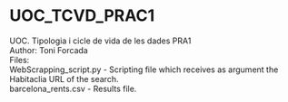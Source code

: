 # UOC_TCVD_PRAC1<br>
UOC. Tipologia i cicle de vida de les dades PRA1<br>
Author: Toni Forcada<br>
Files:<br>
	WebScrapping_script.py - Scripting file which receives as argument the Habitaclia URL of the search.<br>
	barcelona_rents.csv - Results file.<br>
